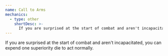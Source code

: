 ```yaml
---
name: Call to Arms
mechanics:
  - type: other
    shortDesc: >-
      If you are surprised at the start of combat and aren't incapacitated, you can expend one superiority die to act normally.
---
```

If you are surprised at the start of combat and aren't incapacitated, you can expend one superiority die to act normally.
